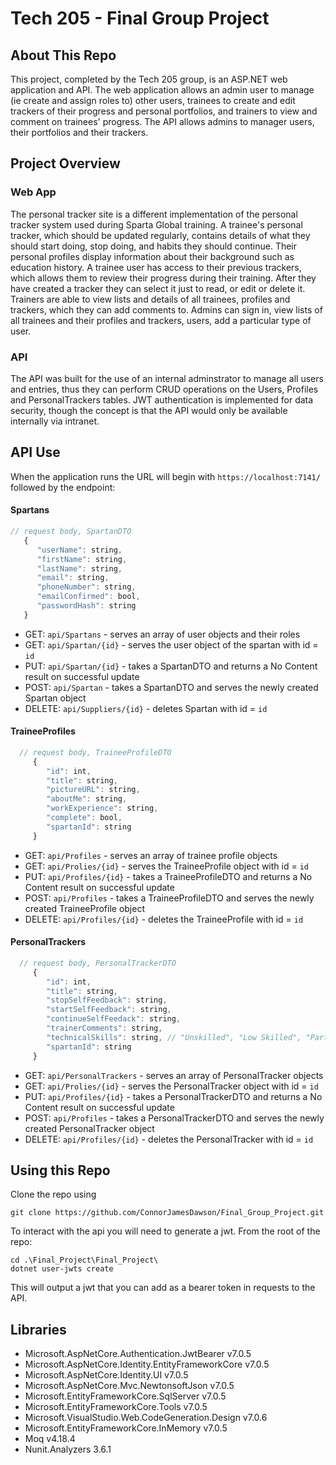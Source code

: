 # Tech 205 - Final Group Project

## About This Repo
This project, completed by the Tech 205 group, is an ASP.NET web application and API. The web application allows an admin user to manage (ie create and assign roles to) other users, trainees to create and edit trackers of their progress and personal portfolios, and trainers to view and comment on trainees' progress. The API allows admins to manager users, their portfolios and their trackers.

## Project Overview

### Web App
The personal tracker site is a different implementation of the personal tracker system used during Sparta Global training. A trainee's personal tracker, which should be updated regularly, contains details of what they should start doing, stop doing, and habits they should continue. Their personal profiles display information about their background such as education history. A trainee user has access to their previous trackers, which allows them to review their progress during their training. After they have created a tracker they can select it just to read, or edit or delete it.
Trainers are able to view lists and details of all trainees, profiles and trackers, which they can add comments to.
Admins can sign in, view lists of all trainees and their profiles and trackers, users, add a particular type of user. 

### API
The API was built for the use of an internal adminstrator to manage all users and entries, thus they can perform CRUD operations on the Users, Profiles and PersonalTrackers tables. JWT authentication is implemented for data security, though the concept is that the API would only be available internally via intranet.

## API Use
When the application runs the URL will begin with `https://localhost:7141/` followed by the endpoint:

#### Spartans
  ```js
  // request body, SpartanDTO
     {
        "userName": string,
        "firstName": string,
        "lastName": string,
        "email": string,
        "phoneNumber": string,
        "emailConfirmed": bool,
        "passwordHash": string
     } 
  ```
- GET: `api/Spartans` - serves an array of user objects and their roles
- GET: `api/Spartan/{id}` - serves the user object of the spartan with id = `id`
- PUT: `api/Spartan/{id}` - takes a SpartanDTO and returns a No Content result on successful update
- POST: `api/Spartan` - takes a SpartanDTO and serves the newly created Spartan object
- DELETE: `api/Suppliers/{id}` - deletes Spartan with id = `id`

#### TraineeProfiles
```js
  // request body, TraineeProfileDTO
     {
        "id": int,
        "title": string,
        "pictureURL": string,
        "aboutMe": string,
        "workExperience": string,
        "complete": bool,
        "spartanId": string
     } 
```

- GET: `api/Profiles` - serves an array of trainee profile objects
- GET: `api/Prolies/{id}` - serves the TraineeProfile object with id = `id`
- PUT: `api/Profiles/{id}` - takes a TraineeProfileDTO and returns a No Content result on successful update
- POST: `api/Profiles` - takes a TraineeProfileDTO and serves the newly created TraineeProfile object
- DELETE: `api/Profiles/{id}` - deletes the TraineeProfile with id = `id`

#### PersonalTrackers
```js
  // request body, PersonalTrackerDTO
     {
        "id": int,
        "title": string,
        "stopSelfFeedback": string,
        "startSelfFeedback": string,
        "continueSelfFeedack": string,
        "trainerComments": string,
        "technicalSkills": string, // "Unskilled", "Low Skilled", "Partially Skilled" or "Skilled"
        "spartanId": string
     } 
```

- GET: `api/PersonalTrackers` - serves an array of PersonalTracker objects
- GET: `api/Prolies/{id}` - serves the PersonalTracker object with id = `id`
- PUT: `api/Profiles/{id}` - takes a PersonalTrackerDTO and returns a No Content result on successful update
- POST: `api/Profiles` - takes a PersonalTrackerDTO and serves the newly created PersonalTracker object
- DELETE: `api/Profiles/{id}` - deletes the PersonalTracker with id = `id`

## Using this Repo
Clone the repo using 
```
git clone https://github.com/ConnorJamesDawson/Final_Group_Project.git
```

To interact with the api you will need to generate a jwt.
From the root of the repo:

```
cd .\Final_Project\Final_Project\
dotnet user-jwts create
```

This will output a jwt that you can add as a bearer token in requests to the API.

## Libraries
- Microsoft.AspNetCore.Authentication.JwtBearer v7.0.5
- Microsoft.AspNetCore.Identity.EntityFrameworkCore v7.0.5
- Microsoft.AspNetCore.Identity.UI v7.0.5
- Microsoft.AspNetCore.Mvc.NewtonsoftJson v7.0.5
- Microsoft.EntityFrameworkCore.SqlServer v7.0.5
- Microsoft.EntityFrameworkCore.Tools v7.0.5
- Microsoft.VisualStudio.Web.CodeGeneration.Design v7.0.6
- Microsoft.EntityFrameworkCore.InMemory v7.0.5
- Moq v4.18.4
- Nunit.Analyzers 3.6.1
